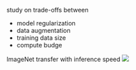 study on trade-offs between
* model regularization
* data augmentation
* training data size
* compute budge

ImageNet transfer with inference speed
![](https://i.imgur.com/QEYh7La.png)
